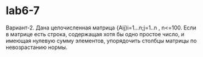 # lab6-7

Вариант-2.
Дана целочисленная матрица {Aij}i=1...n;j=1..n , n<=100. Если в матрице есть строка, содержащая хотя бы одно простое число, и имеющая нулевую сумму элементов, упорядочить столбцы матрицы по невозрастанию нормы.
